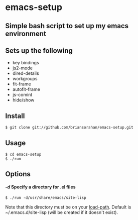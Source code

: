 emacs-setup
================================================================================

Simple bash script to set up my emacs environment
--------------------------------------------------------------------------------
  
## Sets up the following
- key bindings
- js2-mode
- dired-details
- workgroups
- fit-frame
- autofit-frame
- js-comint
- hide/show

## Install
    $ git clone git://github.com/briansorahan/emacs-setup.git

## Usage
    $ cd emacs-setup
    $ ./run

## Options
#### *-d*<directory> Specify a directory for .el files
    $ ./run -d/usr/share/emacs/site-lisp
Note that this directory must be on your
[load-path](http://emacswiki.org/emacs/LoadPath).
Default is ~/.emacs.d/site-lisp (will be created if it doesn't exist).


